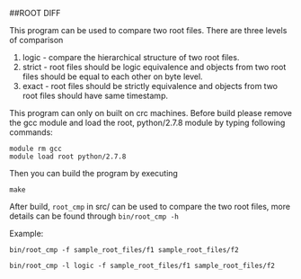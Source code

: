 ##ROOT DIFF

This program can be used to compare two root files. 
There are three levels of comparison 

1. logic - compare the hierarchical structure of two root files.
2. strict - root files should be logic equivalence and objects from 
two root files should be equal to each other on byte level.
3. exact - root files should be strictly equivalence and objects from 
two root files should have same timestamp.

This program can only on built on crc machines.
Before build please remove the gcc module and load the 
root, python/2.7.8 module by typing following commands:

    module rm gcc
    module load root python/2.7.8

Then you can build the program by executing

    make

After build, `root_cmp` in src/ can be used to compare the 
two root files, more details can be found through `bin/root_cmp -h`

Example:

`bin/root_cmp -f sample_root_files/f1 sample_root_files/f2`

`bin/root_cmp -l logic -f sample_root_files/f1 sample_root_files/f2`


